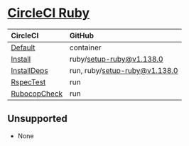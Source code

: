 # [CircleCI Ruby](https://circleci.com/developer/orbs/orb/circleci/ruby)

| CircleCI                                                            | GitHub                                        |
| :------------------------------------------------------------------ | :-------------------------------------------- |
| [Default](Default.md)                                               | container                                     |
| [Install](Install.md)                                               | ruby/setup-ruby@v1.138.0                            |
| [InstallDeps](InstallDeps.md)                                       | run, ruby/setup-ruby@v1.138.0                       |
| [RspecTest](RspecTest.md)                                           | run                                           |
| [RubocopCheck](RubocopCheck.md)                                     | run                                           |

## Unsupported

- None
